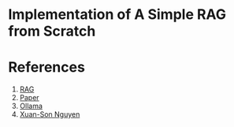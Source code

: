 # Implementation of A Simple RAG from Scratch





# References
1. [RAG](https://huggingface.co/facebook/rag-token-nq)
2. [Paper](https://github.com/cs-joy/RAG/tree/main/paper/2005.11401v4.pdf)
2. [Ollama](https://ollama.com/)
3. [Xuan-Son Nguyen](https://huggingface.co/blog/ngxson/make-your-own-rag)
